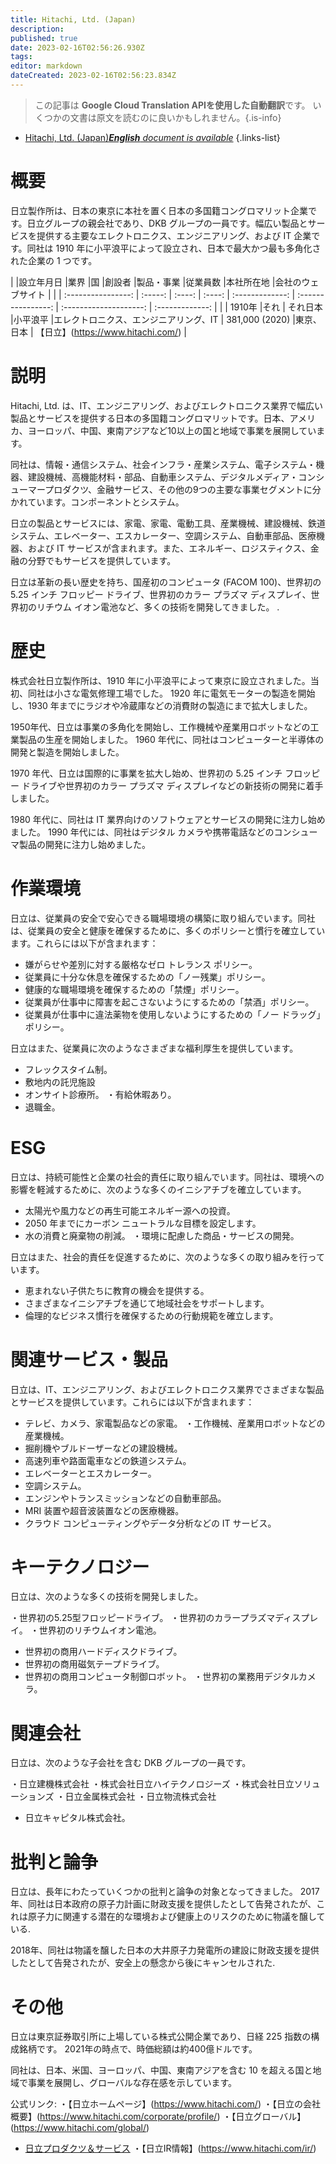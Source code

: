 ```yaml
---
title: Hitachi, Ltd. (Japan)
description: 
published: true
date: 2023-02-16T02:56:26.930Z
tags: 
editor: markdown
dateCreated: 2023-02-16T02:56:23.834Z
---
```


> この記事は **Google Cloud Translation APIを使用した自動翻訳**です。
いくつかの文書は原文を読むのに良いかもしれません。{.is-info}



- [Hitachi, Ltd. (Japan)***English** document is available*](/en/Knowledge-base/Dictionary/Company/hitachi-ltd-japan)
{.links-list}


# 概要

日立製作所は、日本の東京に本社を置く日本の多国籍コングロマリット企業です。日立グループの親会社であり、DKB グループの一員です。幅広い製品とサービスを提供する主要なエレクトロニクス、エンジニアリング、および IT 企業です。同社は 1910 年に小平浪平によって設立され、日本で最大かつ最も多角化された企業の 1 つです。

| |設立年月日 |業界 |国 |創設者 |製品・事業 |従業員数 |本社所在地 |会社のウェブサイト |
| | :----------------: | :-----: | :----: | :----: | :-------------: | :----------------: | :--------------------: | :-------------: |
| | 1910年 |それ | それ日本 |小平浪平 |エレクトロニクス、エンジニアリング、IT | 381,000 (2020) |東京、日本 | 【日立】(https://www.hitachi.com/) |

# 説明

Hitachi, Ltd. は、IT、エンジニアリング、およびエレクトロニクス業界で幅広い製品とサービスを提供する日本の多国籍コングロマリットです。日本、アメリカ、ヨーロッパ、中国、東南アジアなど10以上の国と地域で事業を展開しています。

同社は、情報・通信システム、社会インフラ・産業システム、電子システム・機器、建設機械、高機能材料・部品、自動車システム、デジタルメディア・コンシューマープロダクツ、金融サービス、その他の9つの主要な事業セグメントに分かれています。コンポーネントとシステム。

日立の製品とサービスには、家電、家電、電動工具、産業機械、建設機械、鉄道システム、エレベーター、エスカレーター、空調システム、自動車部品、医療機器、および IT サービスが含まれます。また、エネルギー、ロジスティクス、金融の分野でもサービスを提供しています。

日立は革新の長い歴史を持ち、国産初のコンピュータ (FACOM 100)、世界初の 5.25 インチ フロッピー ドライブ、世界初のカラー プラズマ ディスプレイ、世界初のリチウム イオン電池など、多くの技術を開発してきました。 .

# 歴史

株式会社日立製作所は、1910 年に小平浪平によって東京に設立されました。当初、同社は小さな電気修理工場でした。 1920 年に電気モーターの製造を開始し、1930 年までにラジオや冷蔵庫などの消費財の製造にまで拡大しました。

1950年代、日立は事業の多角化を開始し、工作機械や産業用ロボットなどの工業製品の生産を開始しました。 1960 年代に、同社はコンピューターと半導体の開発と製造を開始しました。

1970 年代、日立は国際的に事業を拡大し始め、世界初の 5.25 インチ フロッピー ドライブや世界初のカラー プラズマ ディスプレイなどの新技術の開発に着手しました。

1980 年代に、同社は IT 業界向けのソフトウェアとサービスの開発に注力し始めました。 1990 年代には、同社はデジタル カメラや携帯電話などのコンシューマ製品の開発に注力し始めました。

# 作業環境

日立は、従業員の安全で安心できる職場環境の構築に取り組んでいます。同社は、従業員の安全と健康を確保するために、多くのポリシーと慣行を確立しています。これらには以下が含まれます：

- 嫌がらせや差別に対する厳格なゼロ トレランス ポリシー。
- 従業員に十分な休息を確保するための「ノー残業」ポリシー。
- 健康的な職場環境を確保するための「禁煙」ポリシー。
- 従業員が仕事中に障害を起こさないようにするための「禁酒」ポリシー。
- 従業員が仕事中に違法薬物を使用しないようにするための「ノー ドラッグ」ポリシー。

日立はまた、従業員に次のようなさまざまな福利厚生を提供しています。

- フレックスタイム制。
- 敷地内の託児施設
- オンサイト診療所。
・有給休暇あり。
- 退職金。

# ESG

日立は、持続可能性と企業の社会的責任に取り組んでいます。同社は、環境への影響を軽減するために、次のような多くのイニシアチブを確立しています。

- 太陽光や風力などの再生可能エネルギー源への投資。
- 2050 年までにカーボン ニュートラルな目標を設定します。
- 水の消費と廃棄物の削減。
・環境に配慮した商品・サービスの開発。

日立はまた、社会的責任を促進するために、次のような多くの取り組みを行っています。

- 恵まれない子供たちに教育の機会を提供する。
- さまざまなイニシアチブを通じて地域社会をサポートします。
- 倫理的なビジネス慣行を確保するための行動規範を確立します。

# 関連サービス・製品

日立は、IT、エンジニアリング、およびエレクトロニクス業界でさまざまな製品とサービスを提供しています。これらには以下が含まれます：

- テレビ、カメラ、家電製品などの家電。
・工作機械、産業用ロボットなどの産業機械。
- 掘削機やブルドーザーなどの建設機械。
- 高速列車や路面電車などの鉄道システム。
- エレベーターとエスカレーター。
- 空調システム。
- エンジンやトランスミッションなどの自動車部品。
- MRI 装置や超音波装置などの医療機器。
- クラウド コンピューティングやデータ分析などの IT サービス。

# キーテクノロジー

日立は、次のような多くの技術を開発しました。

・世界初の5.25型フロッピードライブ。
・世界初のカラープラズマディスプレイ。
・世界初のリチウムイオン電池。
- 世界初の商用ハードディスクドライブ。
- 世界初の商用磁気テープドライブ。
- 世界初の商用コンピュータ制御ロボット。
・世界初の業務用デジタルカメラ。

# 関連会社

日立は、次のような子会社を含む DKB グループの一員です。

・日立建機株式会社
・株式会社日立ハイテクノロジーズ
・株式会社日立ソリューションズ
・日立金属株式会社
・日立物流株式会社
- 日立キャピタル株式会社。

# 批判と論争

日立は、長年にわたっていくつかの批判と論争の対象となってきました。 2017年、同社は日本政府の原子力計画に財政支援を提供したとして告発されたが、これは原子力に関連する潜在的な環境および健康上のリスクのために物議を醸している.

2018年、同社は物議を醸した日本の大井原子力発電所の建設に財政支援を提供したとして告発されたが、安全上の懸念から後にキャンセルされた.

# その他

日立は東京証券取引所に上場している株式公開企業であり、日経 225 指数の構成銘柄です。 2021年の時点で、時価総額は約400億ドルです。

同社は、日本、米国、ヨーロッパ、中国、東南アジアを含む 10 を超える国と地域で事業を展開し、グローバルな存在感を示しています。

公式リンク:
・【日立ホームページ】(https://www.hitachi.com/)
・【日立の会社概要】(https://www.hitachi.com/corporate/profile/)
・【日立グローバル】(https://www.hitachi.com/global/)
- [日立プロダクツ＆サービス](https://www.hitachi.com/products/)
・【日立IR情報】(https://www.hitachi.com/ir/)